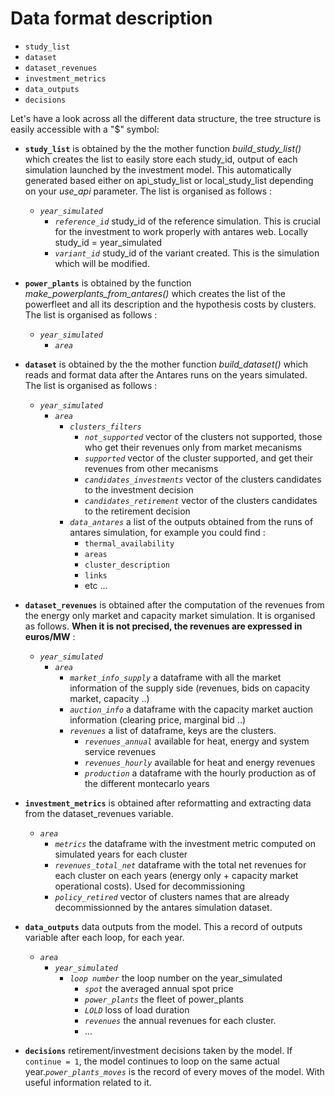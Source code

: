 # Data format description

* `study_list`
* `dataset`
* `dataset_revenues`
* `investment_metrics`
* `data_outputs`
* `decisions`

Let's have a look across all the different data structure, the tree structure is easily accessible with a "$" symbol:

* **`study_list`** is obtained by the the mother function *build_study_list()* which creates the list to easily store each study_id, output of each simulation launched by the investment model. This automatically generated based either on api_study_list or local_study_list depending on your *use_api* parameter. The list is organised as follows :
  * *`year_simulated`*
    * *`reference_id`* study_id of the reference simulation. This is crucial for the investment to work properly with antares web. Locally study_id = year_simulated
    * *`variant_id`* study_id of the variant created. This is the simulation which will be modified.

* **`power_plants`** is obtained by the function *make_powerplants_from_antares()* which creates the list of the powerfleet and all its description and the hypothesis costs by clusters. The list is organised as follows :
  * *`year_simulated`*
    * *`area`*

* **`dataset`** is obtained by the the mother function *build_dataset()* which reads and format data after the Antares runs on the years simulated. The list is organised as follows :
  * *`year_simulated`*
    * *`area`*
      * *`clusters_filters`*
        * *`not_supported`* vector of the clusters not supported, those who get their revenues only from market mecanisms
        * *`supported`* vector of the cluster supported, and get their revenues from other mecanisms
        * *`candidates_investments`* vector of the clusters candidates to the investment decision
        * *`candidates_retirement`* vector of the clusters candidates to the retirement decision
      * *`data_antares`* a list of the outputs obtained from the runs of antares simulation, for example you could find :
        * `thermal_availability`
        * `areas`
        * `cluster_description`
        * `links`
        * etc ...

* **`dataset_revenues`** is obtained after the computation of the revenues from the energy only market and capacity market simulation. It is organised as follows. **When it is not precised, the revenues are expressed in euros/MW** :

  * *`year_simulated`*
    * *`area`*
      * *`market_info_supply`* a dataframe with all the market information of the supply side (revenues, bids on capacity market, capacity ..)
      * *`auction_info`* a dataframe with the capacity market auction information (clearing price, marginal bid ..) 
      * *`revenues`* a list of dataframe, keys are the clusters.
        * *`revenues_annual`* available for heat, energy and system service revenues
        * *`revenues_hourly`* available for heat and energy revenues
        * *`production`* a dataframe with the hourly production as of the different montecarlo years

* **`investment_metrics`** is obtained after reformatting and extracting data from the dataset_revenues variable.
  * *`area`*
    * *`metrics`* the dataframe with the investment metric computed on simulated years for each cluster
    * *`revenues_total_net`* dataframe with the total net revenues for each cluster on each years (energy only + capacity market  operational costs). Used for decommissioning
    * *`policy_retired`* vector of clusters names that are already decommissionned by the antares simulation dataset.

* **`data_outputs`** data outputs from the model. This a record of outputs variable after each loop, for each year.
  * *`area`*
    * *`year_simulated`*
      * *`loop number`* the loop number on the year_simulated
        * *`spot`* the averaged annual spot price
        * *`power_plants`* the fleet of power_plants
        * *`LOLD`* loss of load duration
        * *`revenues`* the annual revenues for each cluster.
        * ...

* **`decisions`** retirement/investment decisions taken by the model. If `continue = 1`, the model continues to loop on the same actual year.*`power_plants_moves`* is the record of every moves of the model. With useful information related to it.
